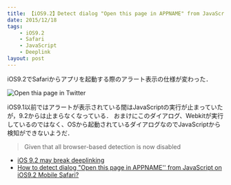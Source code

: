 ```yaml
---
title: 【iOS9.2】Detect dialog "Open this page in APPNAME" from JavaScript 
date: 2015/12/18
tags:
    - iOS9.2
    - Safari
    - JavaScript
    - Deeplink
layout: post
---
```


iOS9.2でSafariからアプリを起動する際のアラート表示の仕様が変わった．

![Open thia page in Twitter](http://i.stack.imgur.com/Ts4Vb.png)

iOS9.1以前ではアラートが表示されている間はJavaScriptの実行が止まっていたが，9.2からは止まらなくなっている．
おまけにこのダイアログ、Webkitが実行しているのではなく、OSから起動されているダイアログなのでJavaScriptから検知ができないようだ．

> Given that all browser-based detection is now disabled

* [iOS 9.2 may break deeplinking](https://www.adjust.com/overview/features/2015/12/11/ios-9-2-deeplinking/)
* [How to detect dialog "Open this page in APPNAME'' from JavaScript on iOS9.2 Mobile Safari?](http://stackoverflow.com/questions/34202616/how-to-detect-dialog-open-this-page-in-appname-from-javascript-on-ios9-2-mobi)

